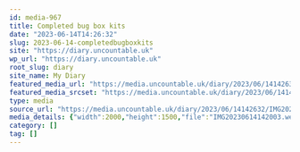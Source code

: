 ```yaml
---
id: media-967
title: Completed bug box kits
date: "2023-06-14T14:26:32"
slug: 2023-06-14-completedbugboxkits
site: "https://diary.uncountable.uk"
wp_url: "https://diary.uncountable.uk"
root_slug: diary
site_name: My Diary
featured_media_url: "https://media.uncountable.uk/diary/2023/06/14142632/IMG20230614142003.webp"
featured_media_srcset: "https://media.uncountable.uk/diary/2023/06/14142632/IMG20230614142003-300x225.webp 300w, https://media.uncountable.uk/diary/2023/06/14142632/IMG20230614142003-1024x768.webp 1024w, https://media.uncountable.uk/diary/2023/06/14142632/IMG20230614142003-150x150.webp 150w, https://media.uncountable.uk/diary/2023/06/14142632/IMG20230614142003-640x480.webp 640w, https://media.uncountable.uk/diary/2023/06/14142632/IMG20230614142003.webp 2000w"
type: media
source_url: "https://media.uncountable.uk/diary/2023/06/14142632/IMG20230614142003.webp"
media_details: {"width":2000,"height":1500,"file":"IMG20230614142003.webp","filesize":193374,"sizes":{"medium":{"file":"IMG20230614142003-300x225.webp","width":300,"height":225,"filesize":20072,"mime_type":"image/webp","source_url":"https://media.uncountable.uk/diary/2023/06/14142632/IMG20230614142003-300x225.webp"},"large":{"file":"IMG20230614142003-1024x768.webp","width":1024,"height":768,"filesize":175752,"mime_type":"image/webp","source_url":"https://media.uncountable.uk/diary/2023/06/14142632/IMG20230614142003-1024x768.webp"},"thumbnail":{"file":"IMG20230614142003-150x150.webp","width":150,"height":150,"filesize":7722,"mime_type":"image/webp","source_url":"https://media.uncountable.uk/diary/2023/06/14142632/IMG20230614142003-150x150.webp"},"mobwidth":{"file":"IMG20230614142003-640x480.webp","width":640,"height":480,"filesize":75820,"mime_type":"image/webp","source_url":"https://media.uncountable.uk/diary/2023/06/14142632/IMG20230614142003-640x480.webp"},"full":{"file":"IMG20230614142003.webp","width":2000,"height":1500,"mime_type":"image/webp","source_url":"https://media.uncountable.uk/diary/2023/06/14142632/IMG20230614142003.webp"}},"image_meta":{"aperture":"0","credit":"","camera":"","caption":"","created_timestamp":"0","copyright":"","focal_length":"0","iso":"0","shutter_speed":"0","title":"","orientation":"0","keywords":[]}}
category: []
tag: []
---
```


